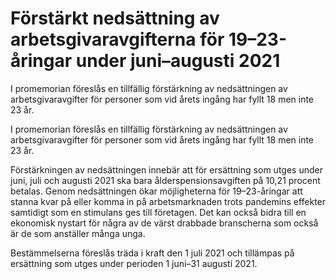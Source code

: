 # Förstärkt nedsättning av arbetsgivaravgifterna för 19–23-åringar under juni–augusti 2021

I promemorian föreslås en tillfällig förstärkning av nedsättningen av arbetsgivaravgifter för personer som vid årets ingång har fyllt 18 men inte 23 år.

I promemorian föreslås en tillfällig förstärkning av nedsättningen av arbetsgivaravgifter för personer som vid årets ingång har fyllt 18 men inte 23 år.

Förstärkningen av nedsättningen innebär att för ersättning som utges under juni, juli och augusti 2021 ska bara ålderspensionsavgiften på 10,21 procent betalas. Genom nedsättningen ökar möjligheterna för 19–23-åringar att stanna kvar på eller komma in på arbetsmarknaden trots pandemins effekter samtidigt som en stimulans ges till företagen. Det kan också bidra till en ekonomisk nystart för några av de värst drabbade branscherna som också är de som anställer många unga.

Bestämmelserna föreslås träda i kraft den 1 juli 2021 och tillämpas på ersättning som utges under perioden 1 juni–31 augusti 2021.
